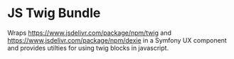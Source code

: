 # JS Twig Bundle


Wraps https://www.jsdelivr.com/package/npm/twig and https://www.jsdelivr.com/package/npm/dexie in a Symfony UX component and provides utilties for using twig blocks in javascript.

